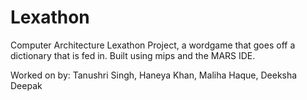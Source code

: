 # Lexathon
Computer Architecture Lexathon Project, a wordgame that goes off a dictionary that is fed in. Built using mips and the MARS IDE. 

Worked on by: Tanushri Singh, Haneya Khan, Maliha Haque, Deeksha Deepak
